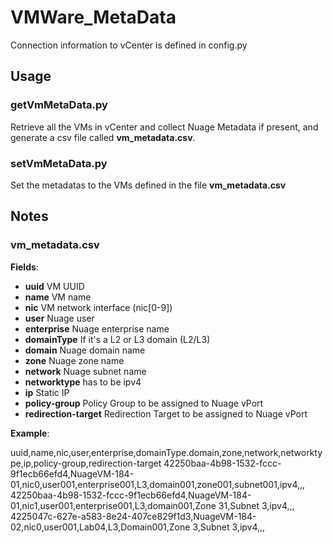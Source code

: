 # VMWare_MetaData

Connection information to vCenter is defined in config.py


## Usage

### getVmMetaData.py
Retrieve all the VMs in vCenter and collect Nuage Metadata if present, and generate a csv file called **vm_metadata.csv**.


### setVmMetaData.py
Set the metadatas to the VMs defined in the file **vm_metadata.csv**





## Notes

### vm_metadata.csv
**Fields**:

- **uuid**       VM UUID
- **name**       VM name
- **nic**        VM network interface (nic[0-9])
- **user**       Nuage user
- **enterprise** Nuage enterprise name
- **domainType** If it's a L2 or L3 domain (L2/L3)
- **domain**     Nuage domain name
- **zone**       Nuage zone name
- **network**    Nuage subnet name
- **networktype**  has to be ipv4
- **ip**         Static IP 
- **policy-group**  Policy Group to be assigned to Nuage vPort
- **redirection-target** Redirection Target to be assigned to Nuage vPort

**Example**:

uuid,name,nic,user,enterprise,domainType.domain,zone,network,networktype,ip,policy-group,redirection-target
42250baa-4b98-1532-fccc-9f1ecb66efd4,NuageVM-184-01,nic0,user001,enterprise001,L3,domain001,zone001,subnet001,ipv4,,,
42250baa-4b98-1532-fccc-9f1ecb66efd4,NuageVM-184-01,nic1,user001,enterprise001,L3,domain001,Zone 31,Subnet 3,ipv4,,,
4225047c-627e-a583-8e24-407ce829f1d3,NuageVM-184-02,nic0,user001,Lab04,L3,Domain001,Zone 3,Subnet 3,ipv4,,,

